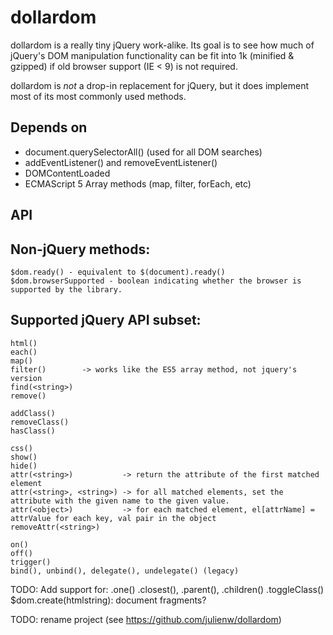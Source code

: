 dollardom
=========

dollardom is a really tiny jQuery work-alike. Its goal is to see how much of jQuery's
DOM manipulation functionality can be fit into 1k (minified & gzipped) if old browser
support (IE < 9) is not required.

dollardom is *not* a drop-in replacement for jQuery, but it does implement most of its
most commonly used methods.

Depends on
----------
* document.querySelectorAll() (used for all DOM searches)
* addEventListener() and removeEventListener()
* DOMContentLoaded
* ECMAScript 5 Array methods (map, filter, forEach, etc)

API
---

## Non-jQuery methods:

    $dom.ready() - equivalent to $(document).ready()
    $dom.browserSupported - boolean indicating whether the browser is supported by the library.

## Supported jQuery API subset:

    html()
    each()
    map()
    filter()        -> works like the ES5 array method, not jquery's version
    find(<string>)
    remove()

    addClass()
    removeClass()
    hasClass()

    css()
    show()
    hide()
    attr(<string>)           -> return the attribute of the first matched element
    attr(<string>, <string>) -> for all matched elements, set the attribute with the given name to the given value.
    attr(<object>)           -> for each matched element, el[attrName] = attrValue for each key, val pair in the object
    removeAttr(<string>)

    on()
    off()
    trigger()
    bind(), unbind(), delegate(), undelegate() (legacy)


TODO: Add support for:
    .one()
    .closest(), .parent(), .children()
    .toggleClass()
    $dom.create(htmlstring): document fragments?

TODO: rename project (see https://github.com/julienw/dollardom)
